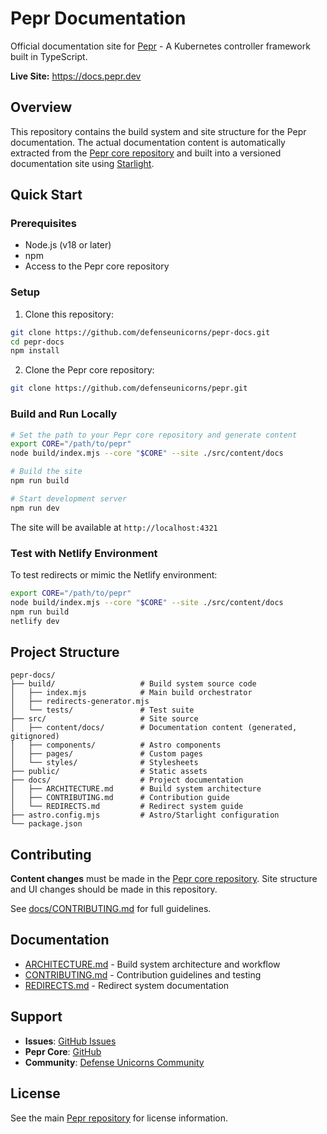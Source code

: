 # Pepr Documentation

Official documentation site for [Pepr](https://github.com/defenseunicorns/pepr) - A Kubernetes controller framework built in TypeScript.

**Live Site:** https://docs.pepr.dev

## Overview

This repository contains the build system and site structure for the Pepr documentation. The actual documentation content is automatically extracted from the [Pepr core repository](https://github.com/defenseunicorns/pepr) and built into a versioned documentation site using [Starlight](https://starlight.astro.build).

## Quick Start

### Prerequisites

- Node.js (v18 or later)
- npm
- Access to the Pepr core repository

### Setup

1. Clone this repository:
```bash
git clone https://github.com/defenseunicorns/pepr-docs.git
cd pepr-docs
npm install
```

2. Clone the Pepr core repository:
```bash
git clone https://github.com/defenseunicorns/pepr.git
```

### Build and Run Locally

```bash
# Set the path to your Pepr core repository and generate content
export CORE="/path/to/pepr"
node build/index.mjs --core "$CORE" --site ./src/content/docs

# Build the site
npm run build

# Start development server
npm run dev
```

The site will be available at `http://localhost:4321`

### Test with Netlify Environment

To test redirects or mimic the Netlify environment:

```bash
export CORE="/path/to/pepr"
node build/index.mjs --core "$CORE" --site ./src/content/docs
npm run build
netlify dev
```

## Project Structure

```
pepr-docs/
├── build/                   # Build system source code
│   ├── index.mjs            # Main build orchestrator
│   ├── redirects-generator.mjs
│   └── tests/               # Test suite
├── src/                     # Site source
│   ├── content/docs/        # Documentation content (generated, gitignored)
│   ├── components/          # Astro components
│   ├── pages/               # Custom pages
│   └── styles/              # Stylesheets
├── public/                  # Static assets
├── docs/                    # Project documentation
│   ├── ARCHITECTURE.md      # Build system architecture
│   ├── CONTRIBUTING.md      # Contribution guide
│   └── REDIRECTS.md         # Redirect system guide
├── astro.config.mjs         # Astro/Starlight configuration
└── package.json
```

## Contributing

**Content changes** must be made in the [Pepr core repository](https://github.com/defenseunicorns/pepr). Site structure and UI changes should be made in this repository.

See [docs/CONTRIBUTING.md](docs/CONTRIBUTING.md) for full guidelines.

## Documentation

- [ARCHITECTURE.md](docs/ARCHITECTURE.md) - Build system architecture and workflow
- [CONTRIBUTING.md](docs/CONTRIBUTING.md) - Contribution guidelines and testing
- [REDIRECTS.md](docs/REDIRECTS.md) - Redirect system documentation

## Support

- **Issues**: [GitHub Issues](https://github.com/defenseunicorns/pepr-docs/issues)
- **Pepr Core**: [GitHub](https://github.com/defenseunicorns/pepr)
- **Community**: [Defense Unicorns Community](https://github.com/defenseunicorns/pepr/discussions)

## License

See the main [Pepr repository](https://github.com/defenseunicorns/pepr) for license information.
